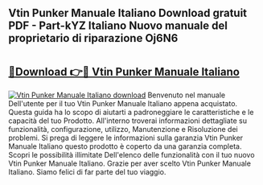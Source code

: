 ## Vtin Punker Manuale Italiano Download gratuit PDF - Part-kYZ Italiano Nuovo manuale del proprietario di riparazione Oj6N6

# <h2><a href="http://df9f5l.blite.top/?on=Vtin+Punker+Manuale+Italiano">🔗Download 👉🔴 Vtin Punker Manuale Italiano</a></h2>

[![Vtin Punker Manuale Italiano download](https://i.imgur.com/lujVjoI.png)](http://df9f5l.blite.top/?on=Vtin+Punker+Manuale+Italiano)
Benvenuto nel manuale Dell'utente per il tuo Vtin Punker Manuale Italiano appena acquistato. Questa guida ha lo scopo di aiutarti a padroneggiare le caratteristiche e le capacità del tuo Prodotto. All'interno troverai informazioni dettagliate su funzionalità, configurazione, utilizzo, Manutenzione e Risoluzione dei problemi. Si prega di leggere le informazioni sulla garanzia Vtin Punker Manuale Italiano questo prodotto è coperto da una garanzia completa. Scopri le possibilità illimitate Dell'elenco delle funzionalità con il tuo nuovo Vtin Punker Manuale Italiano. Grazie per aver scelto Vtin Punker Manuale Italiano. Siamo felici di far parte del tuo viaggio.
